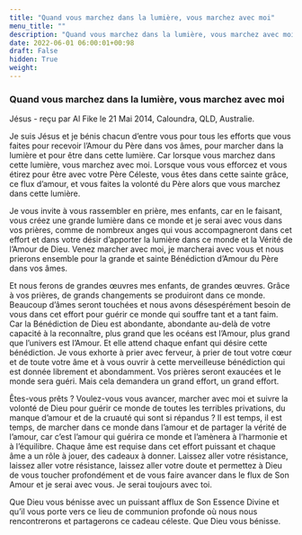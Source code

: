 ```yaml
---
title: "Quand vous marchez dans la lumière, vous marchez avec moi"
menu_title: ""
description: "Quand vous marchez dans la lumière, vous marchez avec moi"
date: 2022-06-01 06:00:01+00:98
draft: False
hidden: True
weight:
---
```

### Quand vous marchez dans la lumière, vous marchez avec moi

Jésus - reçu par Al Fike le 21 Mai 2014, Caloundra, QLD, Australie.

Je suis Jésus et je bénis chacun d’entre vous pour tous les efforts que vous faites pour recevoir l’Amour du Père dans vos âmes, pour marcher dans la lumière et pour être dans cette lumière. Car lorsque vous marchez dans cette lumière, vous marchez avec moi. Lorsque vous vous efforcez et vous étirez pour être avec votre Père Céleste, vous êtes dans cette sainte grâce, ce flux d’amour, et vous faites la volonté du Père alors que vous marchez dans cette lumière.

Je vous invite à vous rassembler en prière, mes enfants, car en le faisant, vous créez une grande lumière dans ce monde et je serai avec vous dans vos prières, comme de nombreux anges qui vous accompagneront dans cet effort et dans votre désir d’apporter la lumière dans ce monde et la Vérité de l’Amour de Dieu. Venez marcher avec moi, je marcherai avec vous et nous prierons ensemble pour la grande et sainte Bénédiction d’Amour du Père dans vos âmes.

Et nous ferons de grandes œuvres mes enfants, de grandes œuvres. Grâce à vos prières, de grands changements se produiront dans ce monde. Beaucoup d’âmes seront touchées et nous avons désespérément besoin de vous dans cet effort pour guérir ce monde qui souffre tant et a tant faim. Car la Bénédiction de Dieu est abondante, abondante au-delà de votre capacité à la reconnaître, plus grand que les océans est l’Amour, plus grand que l’univers est l’Amour. Et elle attend chaque enfant qui désire cette bénédiction.
Je vous exhorte à prier avec ferveur, à prier de tout votre cœur et de toute votre âme et à vous ouvrir à cette merveilleuse bénédiction qui est donnée librement et abondamment. Vos prières seront exaucées et le monde sera guéri. Mais cela demandera un grand effort, un grand effort.

Êtes-vous prêts ? Voulez-vous vous avancer, marcher avec moi et suivre la volonté de Dieu pour guérir ce monde de toutes les terribles privations, du manque d’amour et de la cruauté qui sont si répandus ? Il est temps, il est temps, de marcher dans ce monde dans l’amour et de partager la vérité de l’amour, car c’est l’amour qui guérira ce monde et l’amènera à l’harmonie et à l’équilibre. Chaque âme est requise dans cet effort puissant et chaque âme a un rôle à jouer, des cadeaux à donner. Laissez aller votre résistance, laissez aller votre résistance, laissez aller votre doute et permettez à Dieu de vous toucher profondément et de vous faire avancer dans le flux de Son Amour et je serai avec vous. Je serai toujours avec toi.

Que Dieu vous bénisse avec un puissant afflux de Son Essence Divine et qu’il vous porte vers ce lieu de communion profonde où nous nous rencontrerons et partagerons ce cadeau céleste. Que Dieu vous bénisse.
